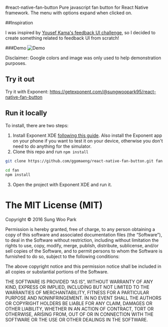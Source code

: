 #react-native-fan-button
Pure javascript fan button for React Native framework. The menu with options expand when clicked on.

##Inspiration

I was inspired by [Yousef Kama's feedback UI challenge](https://medium.com/@yousefkama/react-native-ui-challenge-1-42db390905c#.vquzar3pa), so I decided to create something 
related to feedback UI from scratch! 

###Demo
![Demo](https://raw.githubusercontent.com/ggomaeng/react-native-fan-button/master/demo.gif)

Disclaimer: Google colors and image was only used to help demonstration purposes.
## Try it out

Try it with Exponent: https://getexponent.com/@sungwoopark95/react-native-fan-button

## Run it locally

To install, there are two steps:

1. Install Exponent XDE [following this
guide](https://docs.getexponent.com/versions/latest/introduction/installation.html).
Also install the Exponent app on your phone if you want to test it on
your device, otherwise you don't need to do anything for the simulator.
2. Clone this repo and run `npm install`
  ```bash
  git clone https://github.com/ggomaeng/react-native-fan-button.git fan

  cd fan
  npm install
  ```
3. Open the project with Exponent XDE and run it.

The MIT License (MIT)
=====================

Copyright © 2016 Sung Woo Park

Permission is hereby granted, free of charge, to any person
obtaining a copy of this software and associated documentation
files (the “Software”), to deal in the Software without
restriction, including without limitation the rights to use,
copy, modify, merge, publish, distribute, sublicense, and/or sell
copies of the Software, and to permit persons to whom the
Software is furnished to do so, subject to the following
conditions:

The above copyright notice and this permission notice shall be
included in all copies or substantial portions of the Software.

THE SOFTWARE IS PROVIDED “AS IS”, WITHOUT WARRANTY OF ANY KIND,
EXPRESS OR IMPLIED, INCLUDING BUT NOT LIMITED TO THE WARRANTIES
OF MERCHANTABILITY, FITNESS FOR A PARTICULAR PURPOSE AND
NONINFRINGEMENT. IN NO EVENT SHALL THE AUTHORS OR COPYRIGHT
HOLDERS BE LIABLE FOR ANY CLAIM, DAMAGES OR OTHER LIABILITY,
WHETHER IN AN ACTION OF CONTRACT, TORT OR OTHERWISE, ARISING
FROM, OUT OF OR IN CONNECTION WITH THE SOFTWARE OR THE USE OR
OTHER DEALINGS IN THE SOFTWARE.